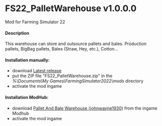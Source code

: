 # FS22_PalletWarehouse v1.0.0.0
Mod for Farming Simulator 22 

#### Description
This warehouse can store and outsource pallets and bales.
Production pallets, BigBag pallets, Bales (Straw, Hey, etc.), Cotton...

#### Installation manually:
* download [Latest release](https://github.com/johnwayne1930/FS22_PalletWarehouse/releases/latest)
* put the ZIP file "FS22_PalletWarehouse.zip" in the  
_%\Documents\My Games\FarmingSimulator2022\mods_ directory
* activate the mod ingame

#### Installation ModHub:
* download [Pallet And Bale Warehouse (johnwayne1930)](https://farming-simulator.com/mod.php?mod_id=237592) from the ingame Modhub
* activate the mod ingame
